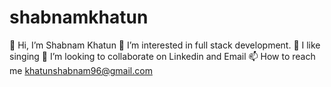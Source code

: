 # shabnamkhatun
👋 Hi, I’m Shabnam Khatun 👀 I’m interested in full stack development. 🌱 I like singing 💞️ I’m looking to collaborate on Linkedin and Email 📫 How to reach me khatunshabnam96@gmail.com
